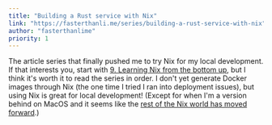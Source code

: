 ```yaml
---
title: "Building a Rust service with Nix"
link: "https://fasterthanli.me/series/building-a-rust-service-with-nix"
author: "fasterthanlime"
priority: 1
---
```


The article series that finally pushed me to try Nix for my local development.
If that interests you, start with [9. Learning Nix from the bottom up](https://fasterthanli.me/series/building-a-rust-service-with-nix/part-9),
but I think it's worth it to read the series in order.
I don't yet generate Docker images through Nix (the one time I tried I ran into deployment issues),
but using Nix is great for local development! (Except for when I'm a version behind on MacOS
and it seems like the [rest of the Nix world has moved forward](https://github.com/prestontw/nix_fails_to_find_git).)
